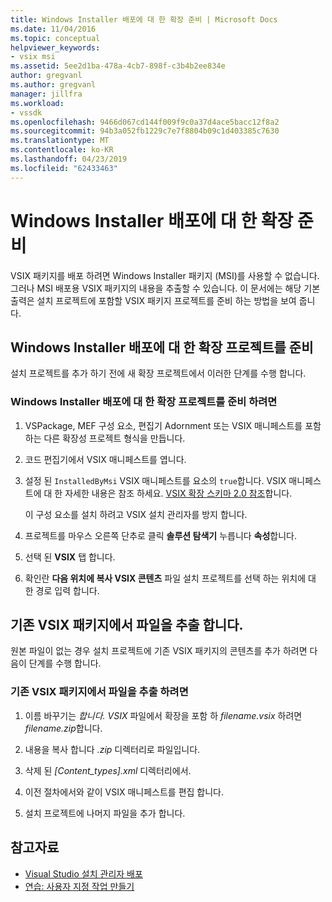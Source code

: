 ```yaml
---
title: Windows Installer 배포에 대 한 확장 준비 | Microsoft Docs
ms.date: 11/04/2016
ms.topic: conceptual
helpviewer_keywords:
- vsix msi
ms.assetid: 5ee2d1ba-478a-4cb7-898f-c3b4b2ee834e
author: gregvanl
ms.author: gregvanl
manager: jillfra
ms.workload:
- vssdk
ms.openlocfilehash: 9466d067cd144f009f9c0a37d4ace5bacc12f8a2
ms.sourcegitcommit: 94b3a052fb1229c7e7f8804b09c1d403385c7630
ms.translationtype: MT
ms.contentlocale: ko-KR
ms.lasthandoff: 04/23/2019
ms.locfileid: "62433463"
---
```

# <a name="prepare-extensions-for-windows-installer-deployment"></a>Windows Installer 배포에 대 한 확장 준비
VSIX 패키지를 배포 하려면 Windows Installer 패키지 (MSI)를 사용할 수 없습니다. 그러나 MSI 배포용 VSIX 패키지의 내용을 추출할 수 있습니다. 이 문서에는 해당 기본 출력은 설치 프로젝트에 포함할 VSIX 패키지 프로젝트를 준비 하는 방법을 보여 줍니다.

## <a name="prepare-an-extension-project-for-windows-installer-deployment"></a>Windows Installer 배포에 대 한 확장 프로젝트를 준비
 설치 프로젝트를 추가 하기 전에 새 확장 프로젝트에서 이러한 단계를 수행 합니다.

### <a name="to-prepare-an-extension-project-for-windows-installer-deployment"></a>Windows Installer 배포에 대 한 확장 프로젝트를 준비 하려면

1. VSPackage, MEF 구성 요소, 편집기 Adornment 또는 VSIX 매니페스트를 포함 하는 다른 확장성 프로젝트 형식을 만듭니다.

2. 코드 편집기에서 VSIX 매니페스트를 엽니다.

3. 설정 된 `InstalledByMsi` VSIX 매니페스트를 요소의 `true`합니다. VSIX 매니페스트에 대 한 자세한 내용은 참조 하세요. [VSIX 확장 스키마 2.0 참조](../extensibility/vsix-extension-schema-2-0-reference.md)합니다.

     이 구성 요소를 설치 하려고 VSIX 설치 관리자를 방지 합니다.

4. 프로젝트를 마우스 오른쪽 단추로 클릭 **솔루션 탐색기** 누릅니다 **속성**합니다.

5. 선택 된 **VSIX** 탭 합니다.

6. 확인란 **다음 위치에 복사 VSIX 콘텐츠** 파일 설치 프로젝트를 선택 하는 위치에 대 한 경로 입력 합니다.

## <a name="extract-files-from-an-existing-vsix-package"></a>기존 VSIX 패키지에서 파일을 추출 합니다.
 원본 파일이 없는 경우 설치 프로젝트에 기존 VSIX 패키지의 콘텐츠를 추가 하려면 다음이 단계를 수행 합니다.

### <a name="to-extract-files-from-an-existing-vsix-package"></a>기존 VSIX 패키지에서 파일을 추출 하려면

1. 이름 바꾸기는 *합니다. VSIX* 파일에서 확장을 포함 하 *filename.vsix* 하려면 *filename.zip*합니다.

2. 내용을 복사 합니다 *.zip* 디렉터리로 파일입니다.

3. 삭제 된 *[Content_types].xml* 디렉터리에서.

4. 이전 절차에서와 같이 VSIX 매니페스트를 편집 합니다.

5. 설치 프로젝트에 나머지 파일을 추가 합니다.

## <a name="see-also"></a>참고자료
- [Visual Studio 설치 관리자 배포](https://msdn.microsoft.com/library/121be21b-b916-43e2-8f10-8b080516d2a0)
- [연습: 사용자 지정 작업 만들기](/previous-versions/visualstudio/visual-studio-2010/d9k65z2d(v=vs.100))